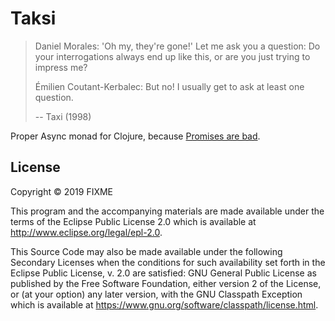 # Taksi

> Daniel Morales: 'Oh my, they're gone!' Let me ask you a question: Do your interrogations always end up like this,
> or are you just trying to impress me?
>
> Émilien Coutant-Kerbalec: But no! I usually get to ask at least one question.
>
> -- Taxi (1998)

Proper Async monad for Clojure, because [Promises are bad](https://medium.com/@avaq/broken-promises-2ae92780f33).

## License

Copyright © 2019 FIXME

This program and the accompanying materials are made available under the
terms of the Eclipse Public License 2.0 which is available at
http://www.eclipse.org/legal/epl-2.0.

This Source Code may also be made available under the following Secondary
Licenses when the conditions for such availability set forth in the Eclipse
Public License, v. 2.0 are satisfied: GNU General Public License as published by
the Free Software Foundation, either version 2 of the License, or (at your
option) any later version, with the GNU Classpath Exception which is available
at https://www.gnu.org/software/classpath/license.html.
